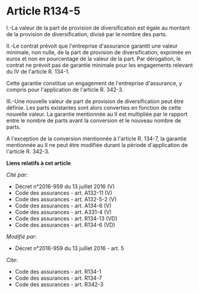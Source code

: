 # Article R134-5

I.-La valeur de la part de provision de diversification est égale au montant de la provision de diversification, divisé par
le nombre des parts. 

II.-Le contrat prévoit que l'entreprise d'assurance garantit une valeur minimale, non nulle, de la part de provision de
diversification, exprimée en euros et non en pourcentage de la valeur de la part. Par dérogation, le contrat ne prévoit pas
de garantie minimale pour les engagements relevant du IV de l'article R. 134-1. 

Cette garantie constitue un engagement de l'entreprise d'assurance, y compris pour l'application de l'article R. 342-3. 

III.-Une nouvelle valeur de part de provision de diversification peut être définie. Les parts existantes sont alors
converties en fonction de cette nouvelle valeur. La garantie mentionnée au II est multipliée par le rapport entre le nombre
de parts avant la conversion et le nouveau nombre de parts. 

A l'exception de la conversion mentionnée à l'article R. 134-7, la garantie mentionnée au II ne peut être modifiée durant la
période d'application de l'article R. 342-3.

**Liens relatifs à cet article**

_Cité par_:

  - Décret n°2016-959 du 13 juillet 2016 (V)
  - Code des assurances - art. A132-11 (V)
  - Code des assurances - art. A132-5-2 (V)
  - Code des assurances - art. A134-6 (V)
  - Code des assurances - art. A331-4 (V)
  - Code des assurances - art. R134-13 (VD)
  - Code des assurances - art. R134-6 (VD)

_Modifié par_:

  - Décret n°2016-959 du 13 juillet 2016 - art. 5

_Cite_:

  - Code des assurances - art. R134-1
  - Code des assurances - art. R134-7
  - Code des assurances - art. R342-3
